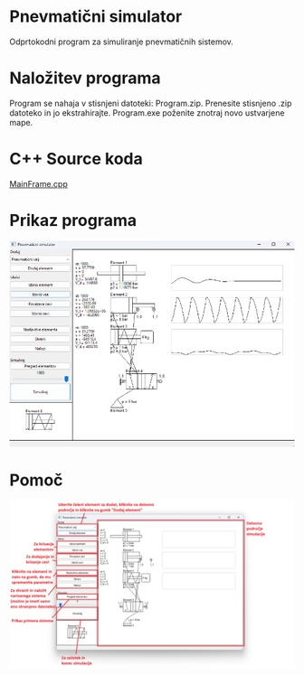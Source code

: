 # Pnevmatični simulator

 Odprtokodni program za simuliranje pnevmatičnih sistemov.

# Naložitev programa

 Program se nahaja v stisnjeni datoteki: Program.zip. Prenesite stisnjeno .zip datoteko in jo ekstrahirajte. Program.exe poženite znotraj novo ustvarjene mape.

# C++ Source koda

[MainFrame.cpp](MainFrame.cpp)

# Prikaz programa

![alt text](https://github.com/JanObrovnik/DiplomskaNaloga/blob/main/Slike/Prikaz.png?raw=true)

# Pomoč

![alt text](https://github.com/JanObrovnik/DiplomskaNaloga/blob/main/Slike/Pomoc.png?raw=true)